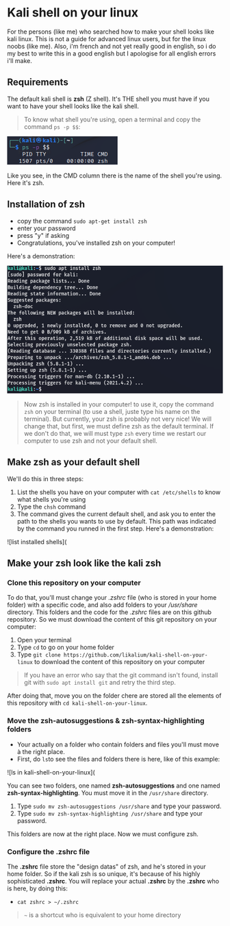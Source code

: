 # Kali shell on your linux
For the persons (like me) who searched how to make your shell looks like kali linux. This is not a guide for advanced linux users, but for the linux noobs (like me). Also, i'm french and not yet really good in english, so i do my best to write this in a good english but I apologise for all english errors i'll make.

## Requirements
The default kali shell is **zsh** (Z shell). It's THE shell you must have if you want to have your shell looks like the kali shell.

> To know what shell you're using, open a terminal and copy the command `ps -p $$`:

![how to know what shell you're using](https://github.com/likalium/kali-shell-on-your-linux/blob/main/assets/zsh.png)

Like you see, in the CMD column there is the name of the shell you're using. Here it's zsh.

## Installation of zsh
  - copy the command `sudo apt-get install zsh`
  - enter your password
  - press "y" if asking
  - Congratulations, you've installed zsh on your computer!

Here's a demonstration:

![install zsh](https://github.com/likalium/kali-shell-on-your-linux/blob/main/assets/install_zsh.png)

> Now zsh is installed in your computer! to use it, copy the command `zsh` on your terminal (to use a shell, juste type his name on the terminal). But currently, your zsh is probably not very nice! We will change that, but first, we must define zsh as the default terminal. If we don't do that, we will must type `zsh` every time we restart our computer to use zsh and not your default shell.

## Make zsh as your default shell
We'll do this in three steps:
  1. List the shells you have on your computer with `cat /etc/shells` to know what shells you're using
  2. Type the `chsh` command
  3. The command gives the current default shell, and ask you to enter the path to the shells you wants to use by default. This path was indicated by the command you runned in the first step. Here's a demonstration:

![list installed shells](

## Make your zsh look like the kali zsh
### Clone this repository on your computer
To do that, you'll must change your *.zshrc* file (who is stored in your home folder) with a specific code, and also add folders to your */usr/share* directory. This folders and the code for the *.zshrc* files are on this github repository. So we must download the content of this git repository on your computer:
  1.  Open your terminal
  2.  Type `cd` to go on your home folder
  3.  Type `git clone https://github.com/likalium/kali-shell-on-your-linux` to download the content of this repository on your computer
  > If you have an error who say that the git command isn't found, install git with `sudo apt install git` and retry the third step.
  
  After doing that, move you on the folder chere are stored all the elements of this repository with `cd kali-shell-on-your-linux`.
  
  ### Move the zsh-autosuggestions & zsh-syntax-highlighting folders
  - Your actually on a folder who contain folders and files you'll must move à the right place.
  - First, do `ls`to see the files and folders there is here, like of this example:

![ls in kali-shell-on-your-linux](

You can see two folders, one named **zsh-autosuggestions** and one named **zsh-syntax-highlighting**. You must move it in the `/usr/share` directory.
  1.  Type `sudo mv zsh-autosuggestions /usr/share` and type your password.
  2.  Type `sudo mv zsh-syntax-highlighting /usr/share` and type your password.

This folders are now at the right place. Now we must configure zsh.

### Configure the .zshrc file
The **.zshrc** file store the "design datas" of zsh, and he's stored in your home folder. So if the kali zsh is so unique, it's because of his highly sophisticated **.zshrc**.
You will replace your actual **.zshrc** by the **.zshrc** who is here, by doing this:
  - `cat zshrc > ~/.zshrc`
> `~` is a shortcut who is equivalent to your home directory

